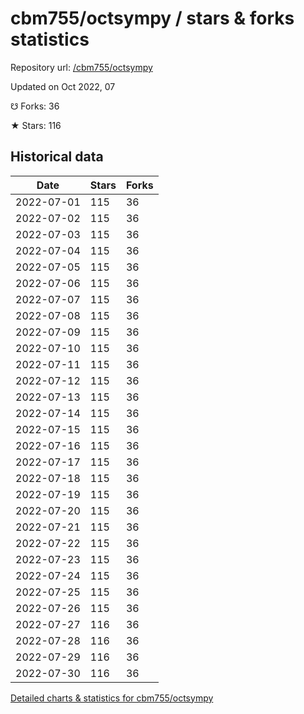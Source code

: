 # cbm755/octsympy / stars & forks statistics

Repository url: [/cbm755/octsympy](https://github.com/cbm755/octsympy)

Updated on Oct 2022, 07

☋ Forks: 36

★ Stars: 116

## Historical data
| Date | Stars | Forks |
|------|-------|-------|
| 2022-07-01 | 115 | 36 | 
| 2022-07-02 | 115 | 36 | 
| 2022-07-03 | 115 | 36 | 
| 2022-07-04 | 115 | 36 | 
| 2022-07-05 | 115 | 36 | 
| 2022-07-06 | 115 | 36 | 
| 2022-07-07 | 115 | 36 | 
| 2022-07-08 | 115 | 36 | 
| 2022-07-09 | 115 | 36 | 
| 2022-07-10 | 115 | 36 | 
| 2022-07-11 | 115 | 36 | 
| 2022-07-12 | 115 | 36 | 
| 2022-07-13 | 115 | 36 | 
| 2022-07-14 | 115 | 36 | 
| 2022-07-15 | 115 | 36 | 
| 2022-07-16 | 115 | 36 | 
| 2022-07-17 | 115 | 36 | 
| 2022-07-18 | 115 | 36 | 
| 2022-07-19 | 115 | 36 | 
| 2022-07-20 | 115 | 36 | 
| 2022-07-21 | 115 | 36 | 
| 2022-07-22 | 115 | 36 | 
| 2022-07-23 | 115 | 36 | 
| 2022-07-24 | 115 | 36 | 
| 2022-07-25 | 115 | 36 | 
| 2022-07-26 | 115 | 36 | 
| 2022-07-27 | 116 | 36 | 
| 2022-07-28 | 116 | 36 | 
| 2022-07-29 | 116 | 36 | 
| 2022-07-30 | 116 | 36 | 


[Detailed charts & statistics for cbm755/octsympy](https://reviewgithub.com/rep/cbm755/octsympy)
